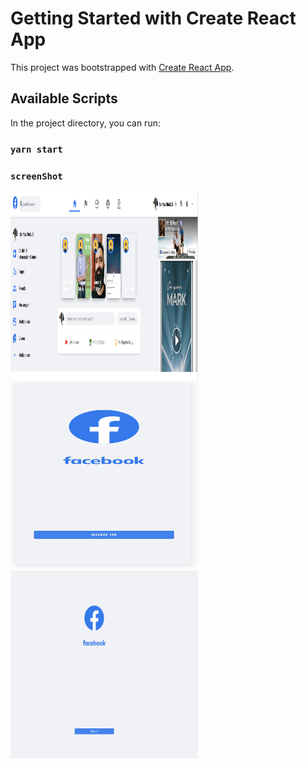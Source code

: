# Getting Started with Create React App

This project was bootstrapped with [Create React App](https://github.com/facebook/create-react-app).

## Available Scripts

In the project directory, you can run:

### `yarn start`
### `screenShot`
<img src="src/assets/images/1.png" width="300" height="300"/><img src="src/assets/images/2.png" width="300" height="300"/>
            <img src="src/assets/images/3.png" width="300" height="300"/>
